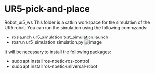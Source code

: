 # UR5-pick-and-place
 Robot_ur5_ws This folder is a catkin workspace for the simulation of the UR5 robot. You can run the simulation using the following commzands:
  - roslaunch ur5_simulation test_simulation.launch
  - rosrun ur5_simulation simulation.py
![image](https://github.com/cyrcesar19/Object-detection-with-Realsense-D435/assets/146096523/8c812b39-f350-4c7a-a986-a2018c01b9b4)


It will be necessary to install the following packages:
  - sudo apt install ros-noetic-ros-control
  - sudo apt install ros-noetic-universal-robot
